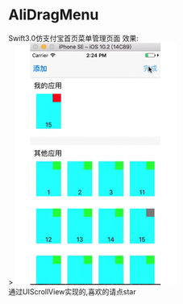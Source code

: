 # AliDragMenu
Swift3.0仿支付宝首页菜单管理页面
效果:
<br>>
![img](https://github.com/whg1412/AliDragMenu/blob/master/%E5%8A%A8%E5%9B%BE1.gif?raw=true)
<br>
通过UIScrollView实现的,喜欢的请点star


